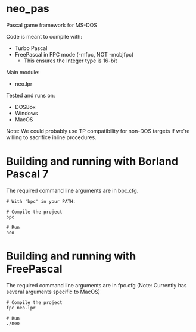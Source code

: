# neo_pas

Pascal game framework for MS-DOS

Code is meant to compile with:
* Turbo Pascal
* FreePascal in FPC mode (-mfpc, NOT -mobjfpc)
  * This ensures the Integer type is 16-bit

Main module:
* neo.lpr

Tested and runs on:
* DOSBox
* Windows
* MacOS

Note: We could probably use TP compatibility for non-DOS targets if we're willing to sacrifice inline procedures.

# Building and running with Borland Pascal 7

The required command line arguments are in bpc.cfg.

```
# With 'bpc' in your PATH:

# Compile the project
bpc

# Run
neo
```

# Building and running with FreePascal

The required command line arguments are in fpc.cfg
(Note: Currently has several arguments specific to MacOS)
```
# Compile the project
fpc neo.lpr

# Run
./neo
```
